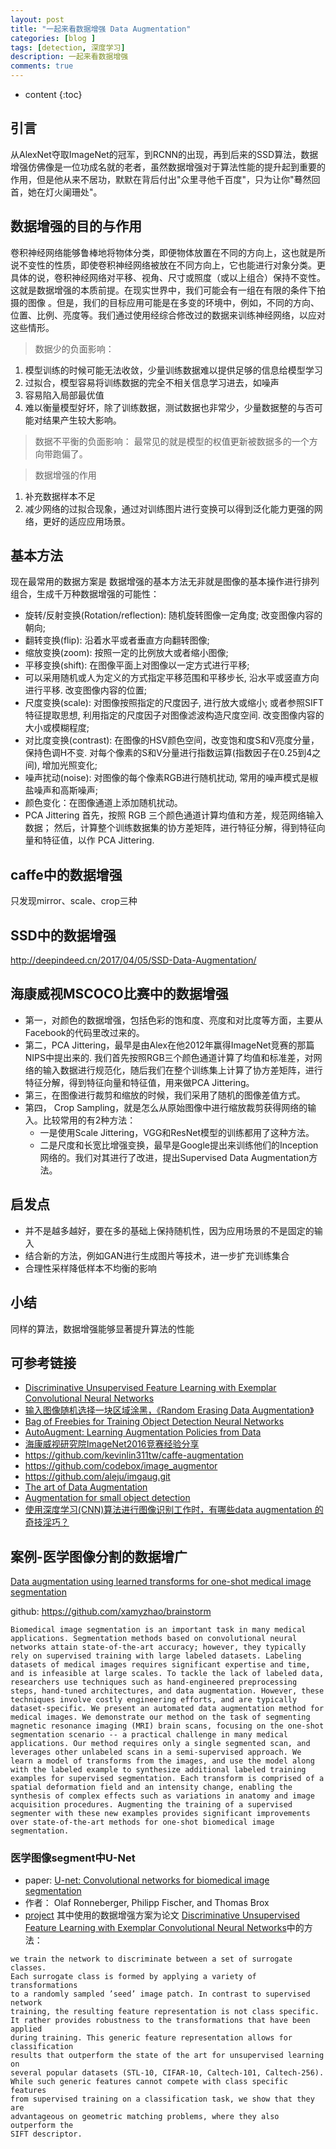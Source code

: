 ```yaml
---
layout: post
title: "一起来看数据增强 Data Augmentation"
categories: [blog ]
tags: [detection, 深度学习]
description: 一起来看数据增强
comments: true
---
```


* content
{:toc}

## 引言

从AlexNet夺取ImageNet的冠军，到RCNN的出现，再到后来的SSD算法，数据增强仿佛像是一位功成名就的老者，虽然数据增强对于算法性能的提升起到重要的作用，但是他从来不居功，默默在背后付出"众里寻他千百度"，只为让你"蓦然回首，她在灯火阑珊处"。

## 数据增强的目的与作用

卷积神经网络能够鲁棒地将物体分类，即便物体放置在不同的方向上，这也就是所说不变性的性质，即使卷积神经网络被放在不同方向上，它也能进行对象分类。更具体的说，卷积神经网络对平移、视角、尺寸或照度（或以上组合）保持不变性。
这就是数据增强的本质前提。在现实世界中，我们可能会有一组在有限的条件下拍摄的图像 。但是，我们的目标应用可能是在多变的环境中，例如，不同的方向、位置、比例、亮度等。我们通过使用经综合修改过的数据来训练神经网络，以应对这些情形。

> 数据少的负面影响：
1. 模型训练的时候可能无法收敛，少量训练数据难以提供足够的信息给模型学习
2. 过拟合，模型容易将训练数据的完全不相关信息学习进去，如噪声
3. 容易陷入局部最优值
4. 难以衡量模型好坏，除了训练数据，测试数据也非常少，少量数据整的与否可能对结果产生较大影响。

> 数据不平衡的负面影响：
最常见的就是模型的权值更新被数据多的一个方向带跑偏了。

> 数据增强的作用
1. 补充数据样本不足
2. 减少网络的过拟合现象，通过对训练图片进行变换可以得到泛化能力更强的网络，更好的适应应用场景。

## 基本方法
现在最常用的数据方案是
数据增强的基本方法无非就是图像的基本操作进行排列组合，生成千万种数据增强的可能性：
* 旋转/反射变换(Rotation/reflection): 随机旋转图像一定角度; 改变图像内容的朝向;
* 翻转变换(flip): 沿着水平或者垂直方向翻转图像;
* 缩放变换(zoom): 按照一定的比例放大或者缩小图像;
* 平移变换(shift): 在图像平面上对图像以一定方式进行平移;
* 可以采用随机或人为定义的方式指定平移范围和平移步长, 沿水平或竖直方向进行平移. 改变图像内容的位置;
* 尺度变换(scale): 对图像按照指定的尺度因子, 进行放大或缩小; 或者参照SIFT特征提取思想, 利用指定的尺度因子对图像滤波构造尺度空间. 改变图像内容的大小或模糊程度;
* 对比度变换(contrast): 在图像的HSV颜色空间，改变饱和度S和V亮度分量，保持色调H不变. 对每个像素的S和V分量进行指数运算(指数因子在0.25到4之间), 增加光照变化;
* 噪声扰动(noise): 对图像的每个像素RGB进行随机扰动, 常用的噪声模式是椒盐噪声和高斯噪声;
* 颜色变化：在图像通道上添加随机扰动。
* PCA Jittering
首先，按照 RGB 三个颜色通道计算均值和方差，规范网络输入数据；
然后，计算整个训练数据集的协方差矩阵，进行特征分解，得到特征向量和特征值，以作 PCA Jittering.

## caffe中的数据增强

只发现mirror、scale、crop三种

## SSD中的数据增强

http://deepindeed.cn/2017/04/05/SSD-Data-Augmentation/

## 海康威视MSCOCO比赛中的数据增强

* 第一，对颜色的数据增强，包括色彩的饱和度、亮度和对比度等方面，主要从Facebook的代码里改过来的。
* 第二，PCA Jittering，最早是由Alex在他2012年赢得ImageNet竞赛的那篇NIPS中提出来的. 我们首先按照RGB三个颜色通道计算了均值和标准差，对网络的输入数据进行规范化，随后我们在整个训练集上计算了协方差矩阵，进行特征分解，得到特征向量和特征值，用来做PCA Jittering。
* 第三，在图像进行裁剪和缩放的时候，我们采用了随机的图像差值方式。
* 第四， Crop Sampling，就是怎么从原始图像中进行缩放裁剪获得网络的输入。比较常用的有2种方法：
  - 一是使用Scale Jittering，VGG和ResNet模型的训练都用了这种方法。
  - 二是尺度和长宽比增强变换，最早是Google提出来训练他们的Inception网络的。我们对其进行了改进，提出Supervised Data Augmentation方法。

## 启发点

* 并不是越多越好，要在多的基础上保持随机性，因为应用场景的不是固定的输入
* 结合新的方法，例如GAN进行生成图片等技术，进一步扩充训练集合
* 合理性采样降低样本不均衡的影响


## 小结
同样的算法，数据增强能够显著提升算法的性能

## 可参考链接
- [Discriminative Unsupervised Feature Learning
with Exemplar Convolutional Neural Networks](https://arxiv.org/pdf/1406.6909.pdf)
- [输入图像随机选择一块区域涂黑，《Random Erasing Data Augmentation》](https://arxiv.org/pdf/1511.05635.pdf)
- [Bag of Freebies for Training Object Detection Neural Networks](https://arxiv.org/pdf/1902.04103.pdf)
- [AutoAugment: Learning Augmentation Policies from Data](https://arxiv.org/abs/1805.09501v1)
- [海康威视研究院ImageNet2016竞赛经验分享](https://zhuanlan.zhihu.com/p/23249000)
- https://github.com/kevinlin311tw/caffe-augmentation 
- https://github.com/codebox/image_augmentor
- https://github.com/aleju/imgaug.git
- [The art of Data Augmentation](http://lib.stat.cmu.edu/~brian/905-2009/all-papers/01-jcgs-art.pdf)
- [Augmentation for small object detection](https://arxiv.org/abs/1902.07296)
- [使用深度学习(CNN)算法进行图像识别工作时，有哪些data augmentation 的奇技淫巧？](https://www.zhihu.com/question/35339639)

## 案例-医学图像分割的数据增广
[Data augmentation using learned transforms for one-shot medical image segmentation](http://arxiv.org/abs/1902.09383)

github: https://github.com/xamyzhao/brainstorm

    Biomedical image segmentation is an important task in many medical applications. Segmentation methods based on convolutional neural networks attain state-of-the-art accuracy; however, they typically rely on supervised training with large labeled datasets. Labeling datasets of medical images requires significant expertise and time, and is infeasible at large scales. To tackle the lack of labeled data, researchers use techniques such as hand-engineered preprocessing steps, hand-tuned architectures, and data augmentation. However, these techniques involve costly engineering efforts, and are typically dataset-specific. We present an automated data augmentation method for medical images. We demonstrate our method on the task of segmenting magnetic resonance imaging (MRI) brain scans, focusing on the one-shot segmentation scenario -- a practical challenge in many medical applications. Our method requires only a single segmented scan, and leverages other unlabeled scans in a semi-supervised approach. We learn a model of transforms from the images, and use the model along with the labeled example to synthesize additional labeled training examples for supervised segmentation. Each transform is comprised of a spatial deformation field and an intensity change, enabling the synthesis of complex effects such as variations in anatomy and image acquisition procedures. Augmenting the training of a supervised segmenter with these new examples provides significant improvements over state-of-the-art methods for one-shot biomedical image segmentation.

### 医学图像segment中U-Net
- paper: [U-net: Convolutional networks for biomedical image segmentation](https://lmb.informatik.uni-freiburg.de/Publications/2019/FMBCAMBBR19/paper-U-Net.pdf)
- 作者： Olaf Ronneberger, Philipp Fischer, and Thomas Brox 
- [project](https://lmb.informatik.uni-freiburg.de/resources/opensource/unet/)
其中使用的数据增强方案为论文 [Discriminative Unsupervised Feature Learning with Exemplar Convolutional Neural Networks](https://arxiv.org/pdf/1406.6909.pdf)中的方法：

> 
    we train the network to discriminate between a set of surrogate classes. 
    Each surrogate class is formed by applying a variety of transformations 
    to a randomly sampled ’seed’ image patch. In contrast to supervised network 
    training, the resulting feature representation is not class specific. 
    It rather provides robustness to the transformations that have been applied 
    during training. This generic feature representation allows for classification 
    results that outperform the state of the art for unsupervised learning on 
    several popular datasets (STL-10, CIFAR-10, Caltech-101, Caltech-256). 
    While such generic features cannot compete with class specific features 
    from supervised training on a classification task, we show that they are 
    advantageous on geometric matching problems, where they also outperform the 
    SIFT descriptor.